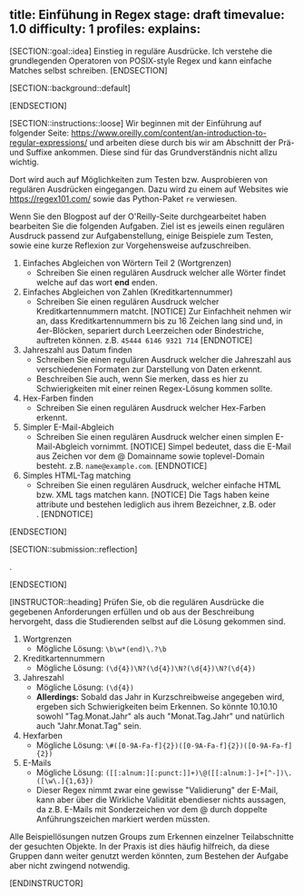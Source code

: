 title: Einfühung in Regex
stage: draft
timevalue: 1.0
difficulty: 1
profiles:
explains:
---
[SECTION::goal::idea]
Einstieg in reguläre Ausdrücke. Ich verstehe die grundlegenden Operatoren von POSIX-style Regex 
und kann einfache Matches selbst schreiben.
[ENDSECTION]

[SECTION::background::default]

[ENDSECTION]

[SECTION::instructions::loose]
Wir beginnen mit der Einführung auf folgender Seite: 
https://www.oreilly.com/content/an-introduction-to-regular-expressions/ und arbeiten diese durch 
bis wir am Abschnitt der Prä- und Suffixe ankommen. Diese sind für das Grundverständnis nicht 
allzu wichtig.

Dort wird auch auf Möglichkeiten zum Testen bzw. Ausprobieren von regulären Ausdrücken eingegangen. 
Dazu wird zu einem auf Websites wie https://regex101.com/ sowie das Python-Paket `re` verwiesen.

Wenn Sie den Blogpost auf der O'Reilly-Seite durchgearbeitet haben bearbeiten Sie die folgenden 
Aufgaben. Ziel ist es jeweils einen regulären Ausdruck passend zur Aufgabenstellung, einige 
Beispiele zum Testen, sowie eine kurze Reflexion zur Vorgehensweise aufzuschreiben.


1. Einfaches Abgleichen von Wörtern Teil 2 (Wortgrenzen)
    - Schreiben Sie einen regulären Ausdruck welcher alle Wörter findet welche auf das wort **end** 
   enden.
2. Einfaches Abgleichen von Zahlen (Kreditkartennummer)
    - Schreiben Sie einen regulären Ausdruck welcher Kreditkartennummern matcht. 
[NOTICE]
Zur Einfachheit nehmen wir an, dass Kreditkartennummern bis zu 16 Zeichen lang sind und, in 
4er-Blöcken, separiert durch Leerzeichen oder Bindestriche, auftreten können. 
z.B. `45444 6146 9321 714`
[ENDNOTICE]
3. Jahreszahl aus Datum finden
    - Schreiben Sie einen regulären Ausdruck welcher die Jahreszahl aus verschiedenen Formaten zur 
   Darstellung von Daten erkennt.
    - Beschreiben Sie auch, wenn Sie merken, dass es hier zu Schwierigkeiten mit einer reinen 
   Regex-Lösung kommen sollte.
4. Hex-Farben finden
    - Schreiben Sie einen regulären Ausdruck welcher Hex-Farben erkennt.
5. Simpler E-Mail-Abgleich
    - Schreiben Sie einen regulären Ausdruck welcher einen simplen E-Mail-Abgleich vornimmt.
[NOTICE]
Simpel bedeutet, dass die E-Mail aus Zeichen vor dem @ Domainname sowie toplevel-Domain besteht. 
z.B. `name@example.com`.
[ENDNOTICE]
6. Simples HTML-Tag matching
    - Schreiben Sie einen regulären Ausdruck, welcher einfache HTML bzw. XML tags matchen kann.
[NOTICE]
Die Tags haben keine attribute und bestehen lediglich aus ihrem Bezeichner, z.B. <a> oder </br>.
[ENDNOTICE]

[ENDSECTION]

[SECTION::submission::reflection]

.

[ENDSECTION]

[INSTRUCTOR::heading]
Prüfen Sie, ob die regulären Ausdrücke die gegebenen Anforderungen erfüllen und ob aus der 
Beschreibung hervorgeht, dass die Studierenden selbst auf die Lösung gekommen sind.

1. Wortgrenzen
   - Mögliche Lösung: `\b\w*(end)\.?\b`
2. Kreditkartennummern
   - Mögliche Lösung: `(\d{4})\N?(\d{4})\N?(\d{4})\N?(\d{4})`
3. Jahreszahl
   - Mögliche Lösung: `(\d{4})`
   - **Allerdings:** Sobald das Jahr in Kurzschreibweise angegeben wird, ergeben sich 
     Schwierigkeiten beim Erkennen. So könnte 10.10.10 sowohl "Tag.Monat.Jahr" als auch 
     "Monat.Tag.Jahr" und natürlich auch "Jahr.Monat.Tag" sein. 
4. Hexfarben
   - Mögliche Lösung: `\#([0-9A-Fa-f]{2})([0-9A-Fa-f]{2})([0-9A-Fa-f]{2})`
5. E-Mails
   - Mögliche Lösung: `([[:alnum:][:punct:]]+)\@([[:alnum:]-]+[^-])\.([\w\.]{1,63})`
   - Dieser Regex nimmt zwar eine gewisse "Validierung" der E-Mail, kann aber über die Wirkliche 
     Validität ebendieser nichts aussagen, da z.B. E-Mails mit Sonderzeichen vor dem @ durch 
     doppelte Anführungszeichen markiert werden müssten.

Alle Beispiellösungen nutzen Groups zum Erkennen einzelner Teilabschnitte der gesuchten Objekte. 
In der Praxis ist dies häufig hilfreich, da diese Gruppen dann weiter genutzt werden könnten, 
zum Bestehen der Aufgabe aber nicht zwingend notwendig. 

[ENDINSTRUCTOR]
